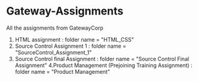 # Gateway-Assignments

All the assignments from GatewayCorp 

1. HTML assignment : folder name = "HTML_CSS"
2. Source Control Assignment 1 : folder name = "SourceControl_Assignment_1"
3. Source Control final Assignment : folder name = "Source Control Final Assignment" 
4.Product Management (Prejoining Training Assignment) : folder name = "Product Management"
